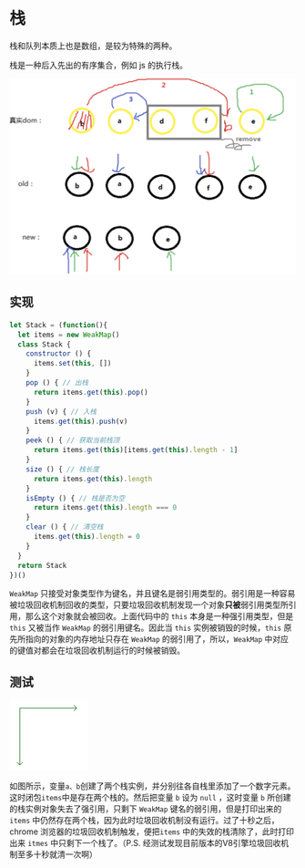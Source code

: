 # 栈

栈和队列本质上也是数组，是较为特殊的两种。

栈是一种后入先出的有序集合，例如 js 的执行栈。

![](../../.gitbook/assets/image%20%28104%29.png)

## 实现

```javascript
let Stack = (function(){
  let items = new WeakMap()
  class Stack {
    constructor () {
      items.set(this, [])
    }
    pop () { // 出栈
      return items.get(this).pop()
    }
    push (v) { // 入栈
      items.get(this).push(v)
    }
    peek () { // 获取当前栈顶
      return items.get(this)[items.get(this).length - 1]
    }
    size () { // 栈长度
      return items.get(this).length
    }
    isEmpty () { // 栈是否为空
      return items.get(this).length === 0
    }
    clear () { // 清空栈
      items.get(this).length = 0
    }
  }
  return Stack
})()

```

`WeakMap` 只接受对象类型作为键名，并且键名是弱引用类型的。弱引用是一种容易被垃圾回收机制回收的类型，只要垃圾回收机制发现一个对象**只被**弱引用类型所引用，那么这个对象就会被回收。上面代码中的 `this` 本身是一种强引用类型，但是 `this` 又被当作 `WeakMap` 的弱引用键名。因此当 `this` 实例被销毁的时候，`this` 原先所指向的对象的内存地址只存在 `WeakMap` 的弱引用了，所以，`WeakMap` 中对应的键值对都会在垃圾回收机制运行的时候被销毁。

## 测试

![](../../.gitbook/assets/image%20%2830%29.png)

如图所示，变量`a、b`创建了两个栈实例，并分别往各自栈里添加了一个数字元素。这时闭包`items`中是存在两个栈的。然后把变量 `b` 设为 `null` ，这时变量 `b` 所创建的栈实例对象失去了强引用，只剩下 `WeakMap` 键名的弱引用，但是打印出来的`items` 中仍然存在两个栈，因为此时垃圾回收机制没有运行。过了十秒之后，chrome 浏览器的垃圾回收机制触发，便把`items` 中的失效的栈清除了，此时打印出来 `itmes` 中只剩下一个栈了。（P.S. 经测试发现目前版本的V8引擎垃圾回收机制至多十秒就清一次啊）  



